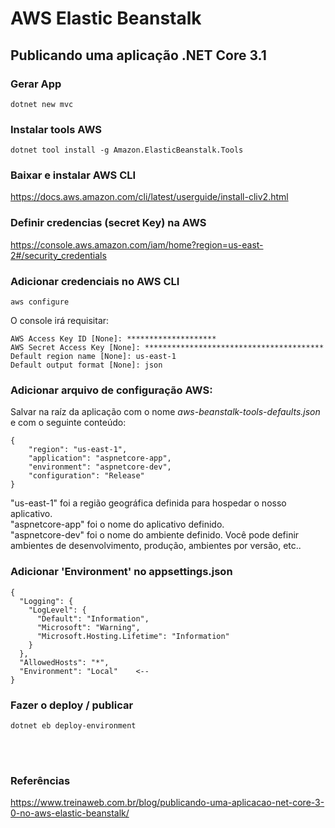 # AWS Elastic Beanstalk
## Publicando uma aplicação .NET Core 3.1 

### Gerar App
```
dotnet new mvc
```

### Instalar tools AWS
```
dotnet tool install -g Amazon.ElasticBeanstalk.Tools
```

### Baixar e instalar AWS CLI
<https://docs.aws.amazon.com/cli/latest/userguide/install-cliv2.html>


### Definir credencias (secret Key) na AWS
<https://console.aws.amazon.com/iam/home?region=us-east-2#/security_credentials>


### Adicionar credenciais no AWS CLI
```
aws configure
```

O console irá requisitar:
```
AWS Access Key ID [None]: ********************
AWS Secret Access Key [None]: ****************************************
Default region name [None]: us-east-1
Default output format [None]: json
```


### Adicionar arquivo de configuração AWS:
Salvar na raíz da aplicação com o nome _aws-beanstalk-tools-defaults.json_ e com o seguinte conteúdo:
```
{
    "region": "us-east-1",
    "application": "aspnetcore-app",
    "environment": "aspnetcore-dev",
    "configuration": "Release"
}
```
"us-east-1" foi a região geográfica definida para hospedar o nosso aplicativo.  
"aspnetcore-app" foi o nome do aplicativo definido.  
"aspnetcore-dev" foi o nome do ambiente definido. Você pode definir ambientes de desenvolvimento, produção, ambientes por versão, etc..  



### Adicionar 'Environment' no appsettings.json
```
{
  "Logging": {
    "LogLevel": {
      "Default": "Information",
      "Microsoft": "Warning",
      "Microsoft.Hosting.Lifetime": "Information"
    }
  },
  "AllowedHosts": "*",
  "Environment": "Local"    <--
}
```

### Fazer o deploy / publicar
```
dotnet eb deploy-environment
```


<br>
<br>



### Referências
<https://www.treinaweb.com.br/blog/publicando-uma-aplicacao-net-core-3-0-no-aws-elastic-beanstalk/>
